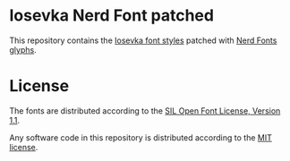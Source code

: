 # Iosevka Nerd Font patched
This repository contains the [Iosevka font styles](https://github.com/be5invis/Iosevka) patched with [Nerd Fonts glyphs](https://github.com/ryanoasis/nerd-fonts).

# License
The fonts are distributed according to the [SIL Open Font License, Version 1.1](FONT_LICENSE).

Any software code in this repository is distributed according to the [MIT license](LICENSE).
